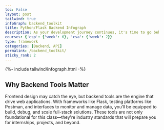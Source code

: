 ```yaml
---
toc: False 
layout: post
tailwind: true
infoGraph: backend_toolkit
title: Python/Flask Backend Infograph 
description: As your development journey continues, it's time to go behind the scenes. This toolkit introduces the essential backend tools—Flask, Postman, and Backend UI—that will power your APIs, route handling, testing, and data interaction in real-world applications.
courses: {'csp': {'week': 6}, 'csa': {'week': 2}}
type: framework
categories: [Backend, API]
permalink: /backend_toolkit/
sticky_rank: 2
---
```


<!-- Infographic - this depends on page.infoGraph frontmatter being set -->
{%- include tailwind/infograph.html -%}

## Why Backend Tools Matter

Frontend design may catch the eye, but backend tools are the engine that drive web applications. With frameworks like Flask, testing platforms like Postman, and interfaces to monitor and manage data, you’ll be equipped to build, debug, and scale full-stack solutions. These tools are not only foundational for this class—they're industry standards that will prepare you for internships, projects, and beyond.
